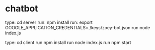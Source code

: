 # chatbot
type: cd server
run: npm install
run: export GOOGLE_APPLICATION_CREDENTIALS=./keys/zoey-bot.json
run node index.js

type: cd client
run npm install
run node index.js
run npm start
